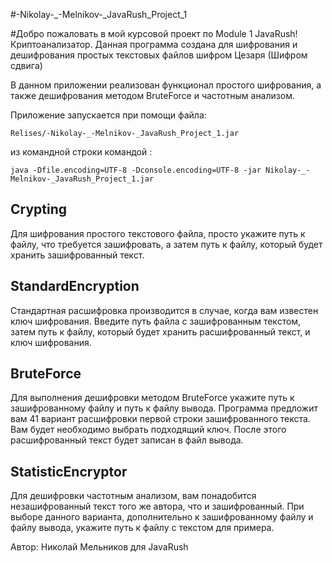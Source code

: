 #-Nikolay-_-Melnikov-_JavaRush_Project_1

#Добро пожаловать в мой курсовой проект по Module 1 JavaRush!  
Криптоанализатор.
Данная программа создана для шифрования и дешифрования простых текстовых файлов шифром Цезаря (Шифром сдвига)


В данном приложении реализован функционал простого шифрования, а также дешифрования методом BruteForce и частотным анализом.

Приложение запускается при помощи файла:
 ````
 Relises/-Nikolay-_-Melnikov-_JavaRush_Project_1.jar
````
из командной строки командой :
````
java -Dfile.encoding=UTF-8 -Dconsole.encoding=UTF-8 -jar Nikolay-_-Melnikov-_JavaRush_Project_1.jar
````
## Crypting
Для шифрования простого текстового файла, просто укажите путь к файлу, что требуется зашифровать, а затем путь к файлу, 
который будет хранить зашифрованный текст.

## StandardEncryption
Стандартная расшифровка производится в случае, когда вам известен ключ шифрования.
Введите путь файла с зашифрованным текстом, затем путь к файлу, который будет хранить расшифрованный текст, и ключ шифрования.

 
## BruteForce
Для выполнения дешифровки методом BruteForce укажите путь к зашифрованному файлу и путь к файлу вывода.
Программа предложит вам 41 вариант расшифровки первой строки зашифрованного текста. Вам будет необходимо выбрать подходящий ключ.
После этого расшифрованный текст будет записан в файл вывода.

## StatisticEncryptor
Для дешифровки частотным анализом, вам понадобится незашифрованный текст того же автора, что и зашифрованный.
При выборе данного варианта, дополнительно к зашифрованному файлу и файлу вывода, укажите путь к файлу с текстом для примера.


Автор: Николай Мельников для JavaRush
